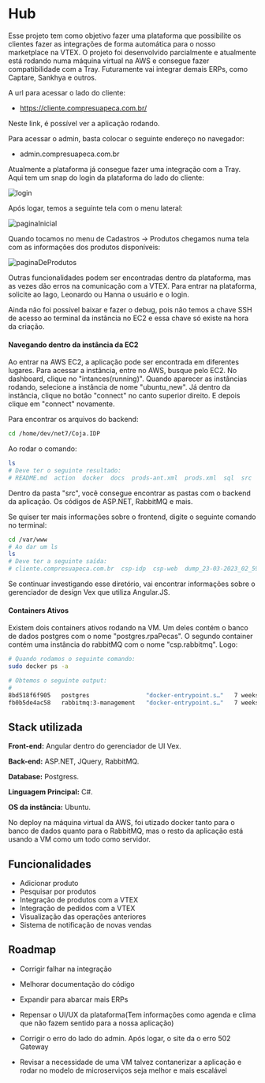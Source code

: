 
# Hub 

Esse projeto tem como objetivo fazer uma plataforma que possibilite os clientes fazer as integrações de forma automática para o nosso marketplace na VTEX. O projeto foi desenvolvido parcialmente e atualmente está rodando numa máquina virtual na AWS e consegue fazer compatibilidade com a Tray. Futuramente vai integrar demais ERPs, como Captare, Sankhya e outros.

A url para acessar o lado do cliente:

- https://cliente.compresuapeca.com.br/

Neste link, é possível ver a aplicação rodando.

Para acessar o admin, basta colocar o seguinte endereço no navegador:

- admin.compresuapeca.com.br

Atualmente a plataforma já consegue fazer uma integração com a Tray.
Aqui tem um snap do login da plataforma do lado do cliente: 

![login](https://github.com/compresuapeca/hub/blob/main/assets/Captura%20de%20tela%202023-03-29%20151551.png?raw=true)


Após logar, temos a seguinte tela com o menu lateral: 

![paginaInicial](https://github.com/compresuapeca/hub/blob/main/assets/Captura%20de%20tela%202023-03-29%20152318.png?raw=true)


Quando tocamos no menu de Cadastros -> Produtos chegamos numa tela com as informações dos produtos disponíveis: 


![paginaDeProdutos](https://github.com/compresuapeca/hub/blob/main/assets/Captura%20de%20tela%202023-03-29%20152828.png?raw=true)

Outras funcionalidades podem ser encontradas dentro da plataforma, mas as vezes dão erros na comunicação com a VTEX.
Para entrar na plataforma, solicite ao Iago, Leonardo ou Hanna o usuário e o login. 

Ainda não foi possível baixar e fazer o debug, pois não temos a chave SSH de acesso ao terminal da instância no EC2 e essa chave só existe na hora da criação.

#### Navegando dentro da instância da EC2

Ao entrar na AWS EC2, a aplicação pode ser encontrada em diferentes lugares. Para acessar a instância, entre no AWS, busque pelo EC2. No dashboard, clique no "intances(running)". Quando aparecer as instâncias rodando, selecione a instância de nome "ubuntu_new". Já dentro da instância, clique no botão "connect" no canto superior direito. E depois clique em "connect" novamente. 


 Para encontrar os arquivos do backend: 

```bash
cd /home/dev/net7/Coja.IDP
```

Ao rodar o comando: 
```bash
ls
# Deve ter o seguinte resultado: 
# README.md  action  docker  docs  prods-ant.xml  prods.xml  sql  src
```

Dentro da pasta "src", você consegue encontrar as pastas com o backend da aplicação. Os códigos de ASP.NET, RabbitMQ e mais.

Se quiser ter mais informações sobre o frontend, digite o seguinte comando no terminal:

```bash
cd /var/www
# Ao dar um ls
ls
# Deve ter a seguinte saída: 
# cliente.compresuapeca.com.br  csp-idp  csp-web  dump_23-03-2023_02_59_32.sql
```

Se continuar investigando esse diretório, vai encontrar informações sobre o gerenciador de design Vex que utiliza Angular.JS. 

#### Containers Ativos

Existem dois containers ativos rodando na VM. Um deles contém o banco de dados postgres com o nome "postgres.rpaPecas". O segundo container contém uma instância do rabbitMQ com o nome "csp.rabbitmq". Logo:

```bash
# Quando rodamos o seguinte comando:
sudo docker ps -a

# Obtemos o seguinte output: 
#                                                                      NAMES
8bd518f6f905   postgres                "docker-entrypoint.s…"   7 weeks ago   Up 2 weeks   0.0.0.0:5935->5432/tcp, :::5935->5432/tcp                                                                                                             postgres.rpaPecas
fb0b5de4ac58   rabbitmq:3-management   "docker-entrypoint.s…"   7 weeks ago   Up 2 weeks   4369/tcp, 5671/tcp, 15671/tcp, 15691-15692/tcp, 25672/tcp, 0.0.0.0:5673->5672/tcp, :::5673->5672/tcp, 0.0.0.0:15673->15672/tcp, :::15673->15672/tcp   csp.rabbitmq
```
## Stack utilizada

**Front-end:** Angular dentro do gerenciador de UI Vex.

**Back-end:** ASP.NET, JQuery, RabbitMQ.

**Database:** Postgress.

**Linguagem Principal:** C#.

**OS da instância:** Ubuntu.

No deploy na máquina virtual da AWS, foi utizado docker tanto para o banco de dados quanto para o RabbitMQ, mas o resto da aplicação está usando a VM como um todo como servidor.
## Funcionalidades
- Adicionar produto
- Pesquisar por produtos
- Integração de produtos com a VTEX
- Integração de pedidos com a VTEX
- Visualização das operações anteriores
- Sistema de notificação de novas vendas


## Roadmap

- Corrigir falhar na integração

- Melhorar documentação do código

- Expandir para abarcar mais ERPs

- Repensar o UI/UX da plataforma(Tem informações como agenda e clima que não fazem sentido para a nossa aplicação)

- Corrigir o erro do lado do admin. Após logar, o site da o erro 502 Gateway

- Revisar a necessidade de uma VM talvez contanerizar a aplicação e rodar no modelo de microserviços seja melhor e mais escalável

